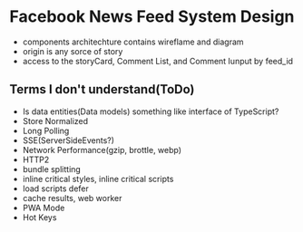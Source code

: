 # Facebook News Feed System Design

- components architechture contains wireflame and diagram
- origin is any sorce of story
- access to the storyCard, Comment List, and Comment Iunput by feed_id

## Terms I don't understand(ToDo)

- Is data entities(Data models) something like interface of TypeScript?
- Store Normalized
- Long Polling
- SSE(ServerSideEvents?)
- Network Performance(gzip, brottle, webp)
- HTTP2
- bundle splitting
- inline critical styles, inline critical scripts
- load scripts defer
- cache results, web worker
- PWA Mode
- Hot Keys